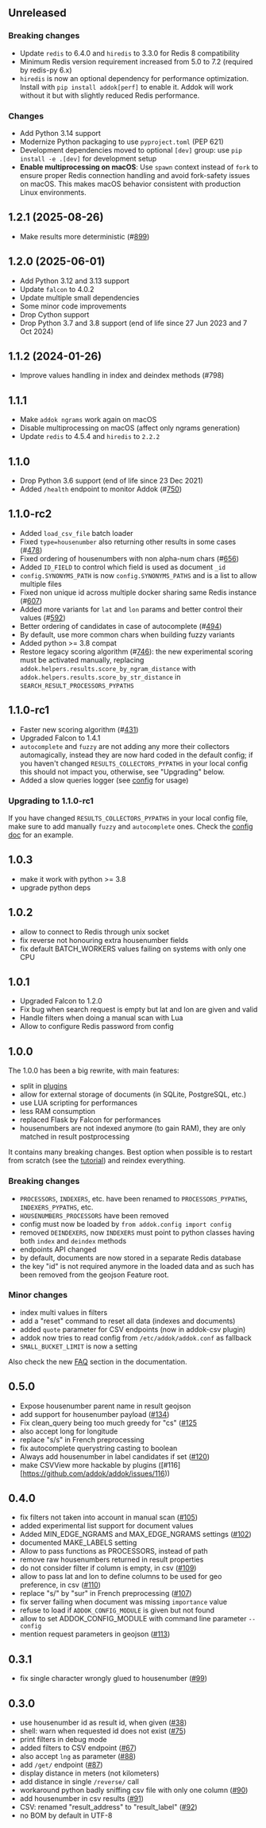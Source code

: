 ## Unreleased

### Breaking changes

- Update `redis` to 6.4.0 and `hiredis` to 3.3.0 for Redis 8 compatibility
- Minimum Redis version requirement increased from 5.0 to 7.2 (required by redis-py 6.x)
- `hiredis` is now an optional dependency for performance optimization. Install with `pip install addok[perf]` to enable it. Addok will work without it but with slightly reduced Redis performance.

### Changes

- Add Python 3.14 support
- Modernize Python packaging to use `pyproject.toml` (PEP 621)
- Development dependencies moved to optional `[dev]` group: use `pip install -e .[dev]` for development setup
- **Enable multiprocessing on macOS**: Use `spawn` context instead of `fork` to ensure proper Redis connection handling and avoid fork-safety issues on macOS. This makes macOS behavior consistent with production Linux environments.

## 1.2.1 (2025-08-26)

- Make results more deterministic (#[899](https://github.com/addok/addok/pull/899))

## 1.2.0 (2025-06-01)

- Add Python 3.12 and 3.13 support
- Update `falcon` to 4.0.2
- Update multiple small dependencies
- Some minor code improvements
- Drop Cython support
- Drop Python 3.7 and 3.8 support (end of life since 27 Jun 2023 and 7 Oct 2024)

## 1.1.2 (2024-01-26)

- Improve values handling in index and deindex methods (#798)

## 1.1.1

- Make `addok ngrams` work again on macOS
- Disable multiprocessing on macOS (affect only ngrams generation)
- Update `redis` to 4.5.4 and `hiredis` to `2.2.2`

## 1.1.0

- Drop Python 3.6 support (end of life since 23 Dec 2021)
- Added `/health` endpoint to monitor Addok (#[750](https://github.com/addok/addok/issues/750))

## 1.1.0-rc2

- Added `load_csv_file` batch loader
- Fixed `type=housenumber` also returning other results in some cases (#[478](https://github.com/addok/addok/issues/478))
- Fixed ordering of housenumbers with non alpha-num chars (#[656](https://github.com/addok/addok/issues/656))
- Added `ID_FIELD` to control which field is used as document `_id`
- `config.SYNONYMS_PATH` is now `config.SYNONYMS_PATHS` and is a list to allow
  multiple files
- Fixed non unique id across multiple docker sharing same Redis instance (#[607](https://github.com/addok/addok/issues/607))
- Added more variants for `lat` and `lon` params and better control their values (#[592](https://github.com/addok/addok/issues/592))
- Better ordering of candidates in case of autocomplete (#[494](https://github.com/addok/addok/issues/494))
- By default, use more common chars when building fuzzy variants
- Added python >= 3.8 compat
- Restore legacy scoring algorithm (#[746](https://github.com/addok/addok/issues/746)): the new experimental scoring must be
  activated manually, replacing `addok.helpers.results.score_by_ngram_distance` with
  `addok.helpers.results.score_by_str_distance` in `SEARCH_RESULT_PROCESSORS_PYPATHS`


## 1.1.0-rc1

- Faster new scoring algorithm (#[431](https://github.com/addok/addok/issues/431))
- Upgraded Falcon to 1.4.1
- `autocomplete` and `fuzzy` are not adding any more their collectors automagically,
  instead they are now hard coded in the default config; if you haven't changed
  `RESULTS_COLLECTORS_PYPATHS` in your local config this should not impact you,
  otherwise, see "Upgrading" below.
- Added a slow queries logger (see [config](config.md#slow_queries-integer) for usage)

### Upgrading to 1.1.0-rc1

If you have changed `RESULTS_COLLECTORS_PYPATHS` in your local config file, make
sure to add manually `fuzzy` and `autocomplete` ones. Check the
[config doc](config.md) for an example.

## 1.0.3

- make it work with python >= 3.8
- upgrade python deps

## 1.0.2

- allow to connect to Redis through unix socket
- fix reverse not honouring extra housenumber fields
- fix default BATCH_WORKERS values failing on systems with only one CPU

## 1.0.1

- Upgraded Falcon to 1.2.0
- Fix bug when search request is empty but lat and lon are given and valid
- Handle filters when doing a manual scan with Lua
- Allow to configure Redis password from config

## 1.0.0

The 1.0.0 has been a big rewrite, with main features:

- split in [plugins](http://addok.readthedocs.io/en/latest/plugins/)
- allow for external storage of documents (in SQLite, PostgreSQL, etc.)
- use LUA scripting for performances
- less RAM consumption
- replaced Flask by Falcon for performances
- housenumbers are not indexed anymore (to gain RAM), they are only matched in
  result postprocessing

It contains many breaking changes. Best option when possible is to restart
from scratch (see the [tutorial](http://addok.readthedocs.io/en/latest/tutorial/))
and reindex everything.

### Breaking changes

- `PROCESSORS`, `INDEXERS`, etc. have been renamed to `PROCESSORS_PYPATHS`,
  `INDEXERS_PYPATHS`, etc.
- `HOUSENUMBERS_PROCESSORS` have been removed
- config must now be loaded by `from addok.config import config`
- removed `DEINDEXERS`, now `INDEXERS` must point to python classes having both
  `index` and `deindex` methods
- endpoints API changed
- by default, documents are now stored in a separate Redis database
- the key "id" is not required anymore in the loaded data and as such has been
  removed from the geojson Feature root.

### Minor changes

- index multi values in filters
- add a "reset" command to reset all data (indexes and documents)
- added `quote` parameter for CSV endpoints (now in addok-csv plugin)
- addok now tries to read config from `/etc/addok/addok.conf` as fallback
- `SMALL_BUCKET_LIMIT` is now a setting

Also check the new [FAQ](http://addok.readthedocs.io/en/latest/faq/) section
in the documentation.


## 0.5.0
- Expose housenumber parent name in result geojson
- add support for housenumber payload ([#134](https://github.com/addok/addok/issues/134))
- Fix clean_query being too much greedy for "cs" ([#125](https://github.com/addok/addok/issues/125)
- also accept long for longitude
- replace "s/s" in French preprocessing
- fix autocomplete querystring casting to boolean
- Always add housenumber in label candidates if set ([#120](https://github.com/addok/addok/issues/120))
- make CSVView more hackable by plugins ([#116][https://github.com/addok/addok/issues/116))


## 0.4.0
- fix filters not taken into account in manual scan ([#105](https://github.com/addok/addok/issues/105))
- added experimental list support for document values
- Added MIN_EDGE_NGRAMS and MAX_EDGE_NGRAMS settings ([#102](https://github.com/addok/addok/issues/102))
- documented MAKE_LABELS setting
- Allow to pass functions as PROCESSORS, instead of path
- remove raw housenumbers returned in result properties
- do not consider filter if column is empty, in csv ([#109](https://github.com/addok/addok/issues/109))
- allow to pass lat and lon to define columns to be used for geo preference, in csv ([#110](https://github.com/addok/addok/issues/110))
- replace "s/" by "sur" in French preprocessing ([#107](https://github.com/addok/addok/issues/107))
- fix server failing when document was missing `importance` value
- refuse to load if `ADDOK_CONFIG_MODULE` is given but not found
- allow to set ADDOK_CONFIG_MODULE with command line parameter `--config`
- mention request parameters in geojson ([#113](https://github.com/addok/addok/issues/113))


## 0.3.1

- fix single character wrongly glued to housenumber ([#99](https://github.com/addok/addok/issues/99))

## 0.3.0

- use housenumber id as result id, when given ([#38](https://github.com/addok/addok/issues/38))
- shell: warn when requested id does not exist ([#75](https://github.com/addok/addok/issues/75))
- print filters in debug mode
- added filters to CSV endpoint ([#67](https://github.com/addok/addok/issues/67))
- also accept `lng` as parameter ([#88](https://github.com/addok/addok/issues/88))
- add `/get/` endpoint ([#87](https://github.com/addok/addok/issues/87))
- display distance in meters (not kilometers)
- add distance in single `/reverse/` call
- workaround python badly sniffing csv file with only one column ([#90](https://github.com/addok/addok/issues/90))
- add housenumber in csv results ([#91](https://github.com/addok/addok/issues/91))
- CSV: renamed "result_address" to "result_label" ([#92](https://github.com/addok/addok/issues/92))
- no BOM by default in UTF-8
